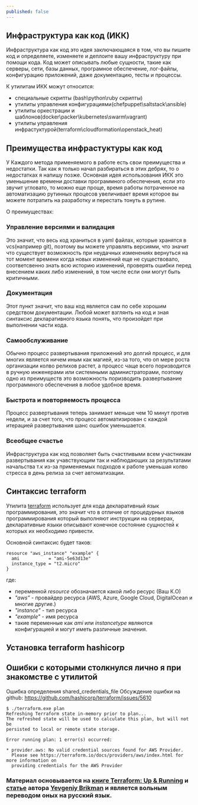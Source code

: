 ```yaml
---
published: false
---
```

## Инфраструктура как код (ИКК)

Инфраструктура как код это идея заключающаяся в том, что вы пишите код и определяете, изменяете и деплоите вашу инфраструктуру при помощи кода. Код может описывать любые сущности, такие как серверы, сети, базы данных, програмное обеспечение, лог-файлы, конфигурацию приложений, даже документацию, тесты и процессы.

К утилитам ИКК можут относится:
 - специальные скрипты (bash\python\ruby скрипты)
 - утилиты управления конфигурациями(chefpuppet\saltstack\ansible)
 - утилиты оркестрации и шаблонов(docker\packer\kubernetes\swarm\vagrant)
 - утилиты управления инфрастуктурой(terraform\cloudformation\openstack_heat)
 
## Преимущества инфрастуктуры как код

У Каждого метода применяемого в работе есть свои преимущества и недостатки. Так как я только начал разбираться в этих дебрях, то о недостатках я напишу позже. Основная идея использования ИКК это уменьшение времени доставки программного обеспечения, если это звучит угловато, то можно еще проще, время работы потраченное на автоматизацию рутинных процесов увеличивает время которое вы можете потратить на разработку и перестать тонуть в рутине.

О преимуществах:

### Управление версиями и валидация

Это значит, что весь код храниться в yaml файлах, которые хранятся в vcs(например git), поэтому вы можете управлять версиями, что значит что существует возможность при неудачных изменениях вернуться на тот момент времени когда новых изменений еще не существовало, соответсвенно знать всю историю изменений, проверять ошибки перед внесением каких либо изменений, в том числе если они могут быть критичными.

### Документация

Этот пункт значит, что ваш код является сам по себе хорошим средством документации. Любой может взглянть на код и зная синтаксис декларативного языка понять, что произойдет при выполнении части кода.

### Самообслуживание

Обычно процесс развертывания приложений это долгий процесс, и для многих является ничем иным как магией, из-за того, что оп мере роста организации колво релихов растет, а процесс чаще всего поризводится в ручную инженерами или системными администраторами, поэтому одно из преимуществ это возможность поризводить развертывание программного обеспечения в любое удобное время.


### Быстрота и повторяемость процесса

Процесс развертывания теперь занимает меньше чем 10 минут против недели, и за счет того, что процесс автоматизирован с каждой итерацией развертывания шанс ошибок уменьшается.

### Всеобщее счастье

Инфраструктура как код позволяет быть счастливыми всем участникам  развертывания как учавствующим так и наблюдающих за результатами начальства т.к из-за применяемых подходов к работе уменьшая колво стресса в день релиза за счет автоматизации.

## Синтаксис terraform

Утилита [terraform](https://www.terraform.io/) использует для кода декларативный язык программирования, это значит что в отличие от процедурных языков программирования который выполняют инструкции на серверах, декларативные языки описывают конечное состояние сущностей к которых их необходимо привести.

Основной синтаксис будет таков:

```
resource "aws_instance" "example" {
  ami           = "ami-5e63d13e"
  instance_type = "t2.micro"
}
```
где:
- переменной _resource_ обозначается какой либо ресурс (Ваш К.О)
- _"aws"_ 		- провайдер ресурса (AWS, Azure, Google Cloud, DigitalOcean и многие другие.)
- _"instance"_	- тип ресурса
- _"example"_ 	- имя ресурса
- такие переменные как _ami_ или _instancetype_ являются конфигурацией и могут иметь различные значения.


## Установка terraform hashicorp




## Ошибки с которыми столкнулся лично я при знакомстве с утилитой

Ошибка определения shared_credentials_file 
Обсуждение ошибки на github: https://github.com/hashicorp/terraform/issues/5610
```
$ ./terraform.exe plan
Refreshing Terraform state in-memory prior to plan...
The refreshed state will be used to calculate this plan, but will not be
persisted to local or remote state storage.

Error running plan: 1 error(s) occurred:

* provider.aws: No valid credential sources found for AWS Provider.
  Please see https://terraform.io/docs/providers/aws/index.html for more information on
  providing credentials for the AWS Provider
```




### Материал основывается на [книге Terraform: Up & Running](http://www.terraformupandrunning.com/?ref=ybrikman-home) и [статье](https://www.oreilly.com/learning/why-use-terraform)  автора [Yevgeniy Brikman](https://github.com/brikis98/) и является вольным переводом оных на русский язык.
